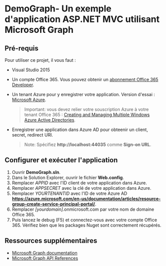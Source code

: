 # DemoGraph- Un exemple d'application ASP.NET MVC utilisant Microsoft Graph

## Pré-requis

Pour utiliser ce projet, il vous faut :
*  Visual Studio 2015 
* Un compte Office 365. Vous pouvez obtenir un [abonnement Office 365 Developer](https://portal.office.com/Signup/Signup.aspx?OfferId=6881A1CB-F4EB-4db3-9F18-388898DAF510&DL=DEVELOPERPACK&ali=1#0).
* Un tenant Azure pour y enregistrer votre application. Version d'essai : [Microsoft Azure](https://account.windowsazure.com/SignUp).

     > Important: vous devez relier votre souscription Azure à votre tenant Office 365 : [Creating and Managing Multiple Windows Azure Active Directories](http://blogs.technet.com/b/ad/archive/2013/11/08/creating-and-managing-multiple-windows-azure-active-directories.aspx).
* Enregistrer une application dans Azure AD pour obteenir un client, secret, redirect URI.

     > Note: Spécifiez **http://localhost:44035** comme **Sign-on URL**.  

## Configurer et exécuter l'application
1. Ouvrir **DemoGraph.sln**. 
2. Dans le Solution Explorer, ouvrir le fichier **Web.config**. 
3. Remplacer *APPID* avec l'ID client de votre application dans Azure.
4. Remplacer *APPSECRET* avec la clé de votre application dans Azure.
5. Remplacer *YOURTENANTID* avec l'ID de votre Azure AD **https://azure.microsoft.com/en-us/documentation/articles/resource-group-create-service-principal-portal/**.
6. Remplacer *[yourdomain]*.onmicrosoft.com par votre nom de domaine Office 365.
7. Puis lancez le debug (F5) et connectez-vous avec votre compte Office 365. Vérifiez bien que les packages Nuget sont correctement récupérés.

## Ressources supplémentaires

* [Microsoft Graph documentation](http://graph.microsoft.io)
* [Microsoft Graph API References](http://graph.microsoft.io/docs/api-reference/v1.0)
